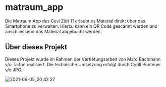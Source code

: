 # matraum_app

Die Matraum App des Cevi Züri 11 erlaubt es Material direkt über das Smartphone zu verwalten.
Hierzu kann ein QR Code gescannt werden und anschliessend das Material abgebucht werden.


## Über dieses Projekt

Dieses Projekt wurde im Rahmen der Vertiefungsarbeit von Marc Bachmann v/o Taifun realisiert. Die technische Umsetzung erfolgt durch Cyrill Püntener v/o JPG.

![2021-06-05_20 42 27](https://user-images.githubusercontent.com/34008738/120902074-8f564600-c63e-11eb-89b7-e2fdec14b5af.png)
